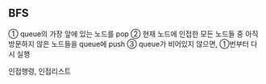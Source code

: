 ## BFS

① queue의 가장 앞에 있는 노드를 pop 
② 현재 노드에 인접한 모든 노드들 중 아직 방문하지 않은 노드들을 queue에 push
③ queue가 비어있지 않으면, ①번부터 다시 실행


인접행령, 인접리스트
